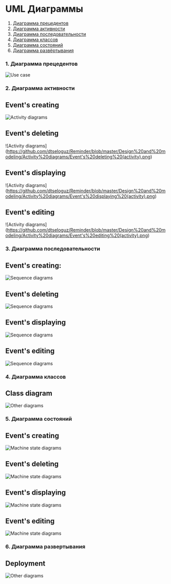 # UML Диаграммы    
1. [Диаграмма прецедентов](#1)    
2. [Диаграмма активности](#2)    
3. [Диаграмма последовательности](#3)    
4. [Диаграмма классов](#4)    
5. [Диаграмма состояний](#5)    
6. [Диаграмма развёртывания](#6)    

### 1. Диаграмма прецедентов<a name="1"></a>
![Use case](https://github.com/dtseloguz/Reminder/blob/master/Design%20and%20modeling/Other%20diagrams/Use%20Case%20diagram.png)

### 2. Диаграмма активности<a name="2"></a>
## Event's creating
![Activity diagrams](https://github.com/dtseloguz/Reminder/blob/master/Design%20and%20modeling/Activity%20diagrams/Event's%20creating%20(activity).png)

## Event's deleting
![Activity diagrams]
(https://github.com/dtseloguz/Reminder/blob/master/Design%20and%20modeling/Activity%20diagrams/Event's%20deleting%20(activity).png)

## Event's displaying
![Activity diagrams]
(https://github.com/dtseloguz/Reminder/blob/master/Design%20and%20modeling/Activity%20diagrams/Event's%20displaying%20(activity).png)

## Event's editing
![Activity diagrams]
(https://github.com/dtseloguz/Reminder/blob/master/Design%20and%20modeling/Activity%20diagrams/Event's%20editing%20(activity).png)


### 3. Диаграмма последовательности<a name="3"></a>
## Event's creating:
![Sequence diagrams](https://github.com/dtseloguz/Reminder/blob/master/Design%20and%20modeling/Sequence%20diagrams/Event's%20creating%20(sequence).png)

## Event's deleting
![Sequence diagrams](https://github.com/dtseloguz/Reminder/blob/master/Design%20and%20modeling/Sequence%20diagrams/Event's%20deleting%20(sequence).png)

## Event's displaying 
![Sequence diagrams](https://github.com/dtseloguz/Reminder/blob/master/Design%20and%20modeling/Sequence%20diagrams/Event's%20displaying%20(sequence).png)

## Event's editing
![Sequence diagrams](https://github.com/dtseloguz/Reminder/blob/master/Design%20and%20modeling/Sequence%20diagrams/Event's%20editing(sequence).png)


### 4. Диаграмма классов<a name="4"></a>
## Class diagram
![Other diagrams](https://github.com/dtseloguz/Reminder/blob/master/Design%20and%20modeling/Other%20diagrams/Class%20diagram.png)


### 5. Диаграмма состояний<a name="5"></a>
## Event's creating
![Machine state diagrams](https://github.com/dtseloguz/Reminder/blob/master/Design%20and%20modeling/Machine%20state%20diagrams/Event's%20creating%20(machine%20state).png)

## Event's deleting
![Machine state diagrams](https://github.com/dtseloguz/Reminder/blob/master/Design%20and%20modeling/Machine%20state%20diagrams/Event's%20deleting%20(machine%20state).png)

## Event's displaying
![Machine state diagrams](https://github.com/dtseloguz/Reminder/blob/master/Design%20and%20modeling/Machine%20state%20diagrams/Event's%20displaying%20(machine%20state).png)

## Event's editing
![Machine state diagrams](https://github.com/dtseloguz/Reminder/blob/master/Design%20and%20modeling/Machine%20state%20diagrams/Event's%20editing%20(machine%20state).png)


### 6. Диаграмма развертывания<a name="6"></a>
## Deployment
![Other diagrams](https://github.com/dtseloguz/Reminder/blob/master/Design%20and%20modeling/Other%20diagrams/Deployment.png)
